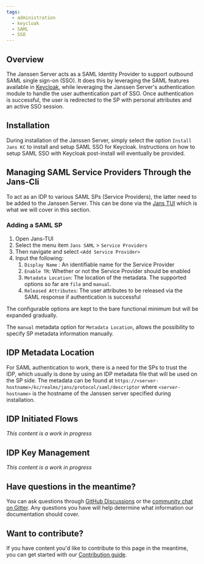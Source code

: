 ```yaml
---
tags:
  - administration
  - keycloak
  - SAML
  - SSO
---
```


## Overview

The Janssen Server acts as a SAML Identity Provider to support outbound SAML
single sign-on (SSO). It does this by leveraging the SAML features available
in [Keycloak](https://www.keycloak.org/), while leveraging the Janssen Server's
authentication module to handle the user
authentication part of SSO. Once authentication is successful, the user is
redirected to the SP with personal attributes and an active SSO session.

## Installation

During installation of the Janssen Server, simply select the option
`Install Jans KC`   to install and setup SAML SSO for Keycloak. Instructions
on how to setup SAML SSO with Keycloak post-install will eventually be provided.


## Managing SAML Service Providers Through the Jans-Cli

To act as an IDP to various SAML SPs (Service Providers), the latter
need to be added to the Janssen Server. This can be done via the
[Jans TUI](../config-guide/config-tools/jans-tui/README.md) which is what we
will cover in this section.

###  Adding a SAML SP

1. Open Jans-TUI
1. Select the menu item `Jans SAML` > `Service Providers`
1. Then navigate and select `<Add Service Provider>`
1. Input the following:
    1. `Display Name` : An identifiable name for the Service Provider
    1. `Enable TR`: Whether or not the Service Provider should be enabled
    1. `Metadata Location`: The location of the metadata. The supported options
      so far are `file` and `manual`.
    1. `Released Attributes`: The user attributes to be released via the SAML
      response if authentication is successful

The configurable options are kept to the bare functional minimum but will be
expanded gradually.

The `manual` metadata option for `Metadata Location`, allows the possibility
to specify SP metadata information manually.

## IDP Metadata Location

For SAML authentication to work, there is a need for the SPs to
trust the IDP, which usually is done by using an IDP metadata file that will
be used on the SP side. The metadata can be found at
`https://<server-hostname>/kc/realms/jans/protocol/saml/descriptor`  where
`<server-hostname>` is the hostname of the Janssen server specified during
installation.

## IDP Initiated Flows

_This content is a work in progress_

## IDP Key Management

_This content is a work in progress_

## Have questions in the meantime?

You can ask questions through [GitHub Discussions](https://github.com/JanssenProject/jans/discussions) or the [community chat on Gitter](https://gitter.im/JanssenProject/Lobby). Any questions you have will help determine what information our documentation should cover.

## Want to contribute?

If you have content you'd like to contribute to this page in the meantime, you can get started with our [Contribution guide](https://docs.jans.io/head/CONTRIBUTING/).
